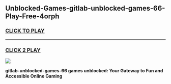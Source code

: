 
## Unblocked-Games-gitlab-unblocked-games-66-Play-Free-4orph
<h3>
<a href="https://premium76.site?title=gitlab-unblocked-games-66&ref=18A1">CLICK TO PLAY</a></h3>
<hr>

<h3>
<a href="https://premium76.site?title=gitlab-unblocked-games-66&ref=18A1">CLICK 2 PLAY</a>
  
</h3>

<a href="https://premium76.site?title=gitlab-unblocked-games-66&ref=18A1"><img src="https://clearcache.store/games.png"></a>


**gitlab-unblocked-games-66 games unblocked: Your Gateway to Fun and Accessible Online Gaming**
